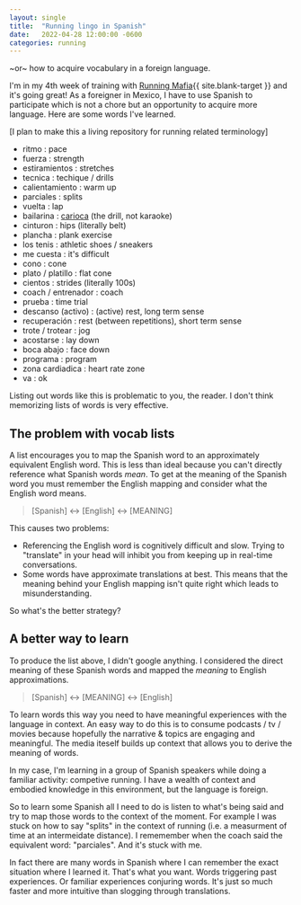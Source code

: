 ```yaml
---
layout: single
title:  "Running lingo in Spanish"
date:   2022-04-28 12:00:00 -0600
categories: running
---
```

\~or\~ how to acquire vocabulary in a foreign language.

I'm in my 4th week of training with [Running Mafia][running-mafia]{{ site.blank-target }} and it's going great! As a foreigner in Mexico, I have to use Spanish to participate which is not a chore but an opportunity to acquire more language. Here are some words I've learned.

[I plan to make this a living repository for running related terminology]

- ritmo : pace
- fuerza : strength
- estiramientos : stretches
- tecnica : techique / drills
- calientamiento : warm up
- parciales : splits
- vuelta : lap
- bailarina : [carioca][carioca] (the drill, not karaoke)
- cinturon : hips (literally belt)
- plancha : plank exercise
- los tenis : athletic shoes / sneakers
- me cuesta : it's difficult
- cono : cone
- plato / platillo : flat cone
- cientos : strides (literally 100s)
- coach / entrenador : coach
- prueba : time trial 
- descanso (activo) : (active) rest, long term sense
- recuperación : rest (between repetitions), short term sense
- trote / trotear : jog
- acostarse : lay down
- boca abajo : face down
- programa : program
- zona cardiadica : heart rate zone
- va : ok

Listing out words like this is problematic to you, the reader. I don't think memorizing lists of words is very effective.

## The problem with vocab lists

A list encourages you to map the Spanish word to an approximately equivalent English word. This is less than ideal because you can't directly reference what Spanish words *mean*. To get at the meaning of the Spanish word you must remember the English mapping and consider what the English word means.

> [Spanish] ↔ [English] ↔ [MEANING]

This causes two problems:
- Referencing the English word is cognitively difficult and slow. Trying to "translate" in your head will inhibit you from keeping up in real-time conversations.
- Some words have approximate translations at best. This means that the meaning behind your English mapping isn't quite right which leads to misunderstanding.

So what's the better strategy?

## A better way to learn

To produce the list above, I didn't google anything. I considered the direct meaning of these Spanish words and mapped the *meaning* to English approximations.

> [Spanish] ↔ [MEANING] ↔ [English] 

To learn words this way you need to have meaningful experiences with the language in context. An easy way to do this is to consume podcasts / tv / movies because hopefully the narrative & topics are engaging and meaningful. The media iteself builds up context that allows you to derive the meaning of words.

In my case, I'm learning in a group of Spanish speakers while doing a familiar activity: competive running. I have a wealth of context and embodied knowledge in this environment, but the language is foreign.

So to learn some Spanish all I need to do is listen to what's being said and try to map those words to the context of the moment. For example I was stuck on how to say "splits" in the context of running (i.e. a measurment of time at an intermeidate distance). I rememember when the coach said the equivalent word: "parciales". And it's stuck with me. 

In fact there are many words in Spanish where I can remember the exact situation where I learned it. That's what you want. Words triggering past experiences. Or familiar experiences conjuring words. It's just so much faster and more intuitive than slogging through translations.

[running-mafia]:https://www.instagram.com/mafiarunning/
[carioca]:https://www.youtube.com/watch?v=9ze3Ehwojx8&t=3s